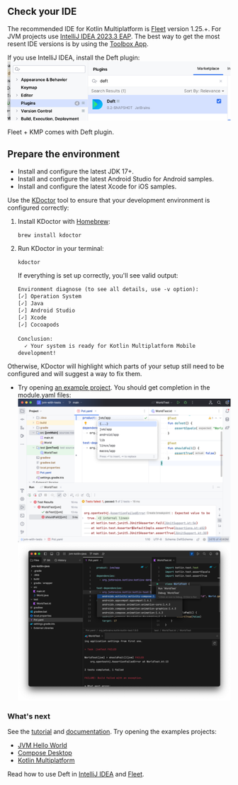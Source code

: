 ## Check your IDE
 
The recommended IDE for Kotlin Multiplatform is [Fleet](https://www.jetbrains.com/fleet/) version 1.25.+. For JVM projects use [IntelliJ IDEA 2023.3 EAP](https://www.jetbrains.com/idea/nextversion/).
The best way to get the most resent IDE versions is by using the [Toolbox App](https://www.jetbrains.com/lp/toolbox/).

If you use IntelliJ IDEA, install the Deft plugin: ![](images/plugin.png)

Fleet + KMP comes with Deft plugin.

## Prepare the environment
- Install and configure the latest JDK 17+. 
- Install and configure the latest Android Studio for Android samples.
- Install and configure the latest Xcode for iOS samples.

Use the [KDoctor](https://github.com/Kotlin/kdoctor) tool to ensure that your development environment is configured correctly:

1. Install KDoctor with [Homebrew](https://brew.sh/):

    ```text
    brew install kdoctor
    ```

2. Run KDoctor in your terminal:

    ```text
    kdoctor
    ```

   If everything is set up correctly, you'll see valid output:

   ```text
   Environment diagnose (to see all details, use -v option):
   [✓] Operation System
   [✓] Java
   [✓] Android Studio
   [✓] Xcode
   [✓] Cocoapods
   
   Conclusion:
     ✓ Your system is ready for Kotlin Multiplatform Mobile development!
   ```

Otherwise, KDoctor will highlight which parts of your setup still need to be configured and will suggest a way to fix
them.


- Try opening [an example project](../examples/jvm-kotlin+java). 
  You should get completion in the module.yaml files:
  ![](images/ij-idea.png)
  ![](images/fleet.png)

### What's next
See the [tutorial](Tutorial.md) and [documentation](Documentation.md). Try opening the examples projects:
  - [JVM Hello World](../examples/jvm-kotlin+java)
  - [Compose Desktop](../examples/compose-desktop)
  - [Kotlin Multiplatform](../examples/multiplatform)

Read how to use Deft in [IntelliJ IDEA](README.md#using-deft-in-intellij-idea) and [Fleet](README.md#using-deft-in-fleet).